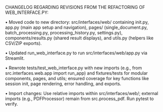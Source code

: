 CHANGELOG REGARDING REVISIONS FROM THE REFACTORING OF WEB_INTERFACE.PY:

•	Moved code to new directory: src/interfaces/web/ containing init.py, app.py (main app setup and navigation), pages/ (single_document.py, batch_processing.py, processing_history.py, settings.py), components/results.py (shared result displays), and utils.py (helpers like CSV/ZIP exports).

•	Updated run_web_interface.py to run src/interfaces/web/app.py via Streamlit.

•	Rewrote tests/test_web_interface.py with new imports (e.g., from src.interfaces.web.app import run_app) and fixtures/tests for modular components, pages, and utils; ensured coverage for key functions like session init, page rendering, error handling, and exports.

•	Import changes: Use relative imports within src/interfaces/web/; external imports (e.g., PDFProcessor) remain from src.process_pdf. Run pytest to verify.